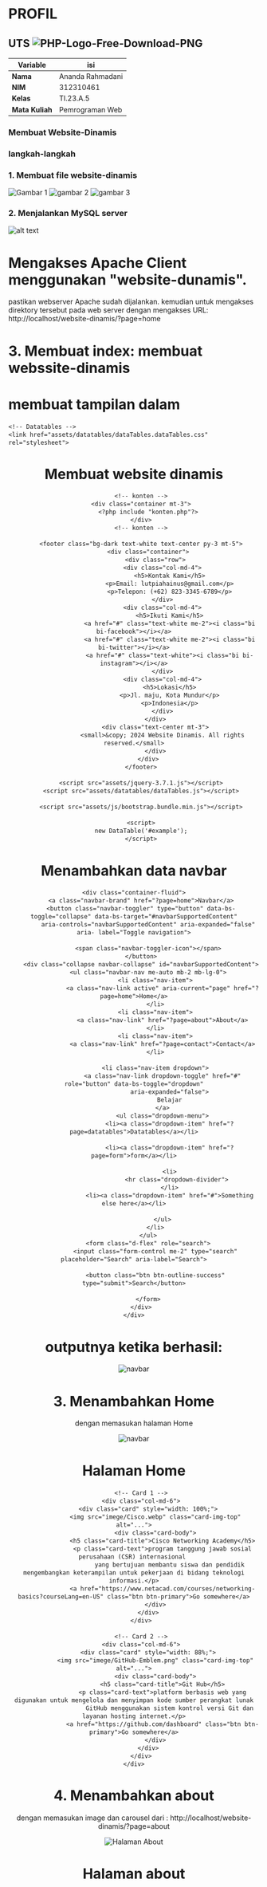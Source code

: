 # PROFIL
## UTS ![PHP-Logo-Free-Download-PNG](https://github.com/user-attachments/assets/873fceee-6f6b-4685-97dc-3d4410698235)

| Variable           |       isi           |
| -------------------|---------------------|
| **Nama**           | Ananda Rahmadani    |
| **NIM**            | 312310461           |
| **Kelas**          | TI.23.A.5           |
| **Mata Kuliah**    | Pemrograman Web     |

### Membuat Website-Dinamis
### langkah-langkah
### 1. Membuat file website-dinamis
![Gambar 1](https://github.com/user-attachments/assets/fad0facc-13d7-4e4a-b509-2d0d946b6ddb)
![gambar 2](https://github.com/user-attachments/assets/38aa180e-22c6-4074-b035-be6dc6025d94)
![gambar 3](https://github.com/user-attachments/assets/3aa0f920-4717-4d83-b7c2-73e2dcff4e22)

### 2. Menjalankan  MySQL server
![alt text](mysql.png)


# Mengakses Apache Client menggunakan "website-dunamis".
pastikan webserver Apache sudah dijalankan. kemudian untuk mengakses direktory tersebut pada web server dengan mengakses URL:
http://localhost/website-dinamis/?page=home

# 3. Membuat index: membuat webssite-dinamis

# membuat tampilan dalam

<!doctype html>
<html lang="en">

<head>
    <meta charset="utf-8">
    <meta name="viewport" content="width=device-width, initial-scale=1">
    <title>Bootstrap demo</title>
    <!-- Bootstrap -->
    <link href="assets/css/bootstrap.min.css" rel="stylesheet">

    <!-- Datatables -->
    <link href="assets/datatables/dataTables.dataTables.css" rel="stylesheet">
</head>

<body>
    <header>
        <h1 class="text-center p-3">Membuat website dinamis</h1>
        <!-- navbar -->
        <?php include "includes/navbar.php" ?>
        <!-- ./navbar -->

        <!-- konten -->
        <div class="container mt-3">
            <?php include "konten.php"?>
        </div>
        <!-- konten -->

        <footer class="bg-dark text-white text-center py-3 mt-5">
            <div class="container">
                <div class="row">
                    <div class="col-md-4">
                        <h5>Kontak Kami</h5>
                        <p>Email: lutpiahainus@gmail.com</p>
                        <p>Telepon: (+62) 823-3345-6789</p>
                    </div>
                    <div class="col-md-4">
                        <h5>Ikuti Kami</h5>
                        <a href="#" class="text-white me-2"><i class="bi bi-facebook"></i></a>
                        <a href="#" class="text-white me-2"><i class="bi bi-twitter"></i></a>
                        <a href="#" class="text-white"><i class="bi bi-instagram"></i></a>
                    </div>
                    <div class="col-md-4">
                        <h5>Lokasi</h5>
                        <p>Jl. maju, Kota Mundur</p>
                        <p>Indonesia</p>
                    </div>
                </div>
                <div class="text-center mt-3">
                    <small>&copy; 2024 Website Dinamis. All rights reserved.</small>
                </div>
            </div>
        </footer>

        <script src="assets/jquery-3.7.1.js"></script>
        <script src="assets/datatables/dataTables.js"></script>

        <script src="assets/js/bootstrap.bundle.min.js"></script>

        <script>
        new DataTable('#example');
        </script>

</body>

</html>


# Menambahkan data navbar

<nav class="navbar bg-dark navbar-expand-md bg-body-tertiary" data-bs- theme="dark">

    <div class="container-fluid">
        <a class="navbar-brand" href="?page=home">Navbar</a>
        <button class="navbar-toggler" type="button" data-bs-toggle="collapse" data-bs-target="#navbarSupportedContent"
            aria-controls="navbarSupportedContent" aria-expanded="false" aria- label="Toggle navigation">

            <span class="navbar-toggler-icon"></span>
        </button>
        <div class="collapse navbar-collapse" id="navbarSupportedContent">
            <ul class="navbar-nav me-auto mb-2 mb-lg-0">
                <li class="nav-item">
                    <a class="nav-link active" aria-current="page" href="?page=home">Home</a>
                </li>
                <li class="nav-item">
                    <a class="nav-link" href="?page=about">About</a>
                </li>
                <li class="nav-item">
                    <a class="nav-link" href="?page=contact">Contact</a>
                </li>

                <li class="nav-item dropdown">
                    <a class="nav-link dropdown-toggle" href="#" role="button" data-bs-toggle="dropdown"
                        aria-expanded="false">
                        Belajar
                    </a>
                    <ul class="dropdown-menu">
                        <li><a class="dropdown-item" href="?page=datatables">Datatables</a></li>

                        <li><a class="dropdown-item" href="?page=form">form</a></li>

                        <li>
                            <hr class="dropdown-divider">
                        </li>
                        <li><a class="dropdown-item" href="#">Something else here</a></li>

                    </ul>
                </li>
            </ul>
            <form class="d-flex" role="search">
                <input class="form-control me-2" type="search" placeholder="Search" aria-label="Search">

                <button class="btn btn-outline-success" type="submit">Search</button>

            </form>
        </div>
    </div>
</nav>

# outputnya ketika berhasil:

![navbar](https://github.com/user-attachments/assets/5899ae39-bbe0-425a-aea4-bc6a4eb1e786)

# 3. Menambahkan Home
dengan memasukan halaman Home

![navbar](https://github.com/user-attachments/assets/57f91397-6dda-48d4-a5e8-392d52520ebe)

<h1>Halaman Home</h1>
<div class="container">
    <div class="row">
        
        <!-- Card 1 -->
        <div class="col-md-6">
            <div class="card" style="width: 100%;">
                <img src="imege/Cisco.webp" class="card-img-top" alt="...">
                <div class="card-body">
                    <h5 class="card-title">Cisco Networking Academy</h5>
                    <p class="card-text">program tanggung jawab sosial perusahaan (CSR) internasional 
                        yang bertujuan membantu siswa dan pendidik mengembangkan keterampilan untuk pekerjaan di bidang teknologi informasi.</p>
                    <a href="https://www.netacad.com/courses/networking-basics?courseLang=en-US" class="btn btn-primary">Go somewhere</a>
                </div>
            </div>
        </div>

        <!-- Card 2 -->
        <div class="col-md-6">
            <div class="card" style="width: 88%;">
                <img src="imege/GitHub-Emblem.png" class="card-img-top" alt="...">
                <div class="card-body">
                    <h5 class="card-title">Git Hub</h5>
                    <p class="card-text">platform berbasis web yang digunakan untuk mengelola dan menyimpan kode sumber perangkat lunak
                        GitHub menggunakan sistem kontrol versi Git dan layanan hosting internet.</p>
                    <a href="https://github.com/dashboard" class="btn btn-primary">Go somewhere</a>
                </div>
            </div>
        </div>
    </div>
</div>

# 4. Menambahkan about
dengan memasukan image dan carousel dari :
http://localhost/website-dinamis/?page=about

![Halaman About](https://github.com/user-attachments/assets/c6bb1b95-1b6e-4353-af12-8e140e175e96)

<h1>Halaman about</h1>
<!DOCTYPE html>
<html lang="id">

<head>
    <meta charset="UTF-8">
    <meta name="viewport" content="width=device-width, initial-scale=1.0">
    <title>Profil - Ananda Rahmadani</title>
    <style>
    /* CSS untuk styling foto dan teks */
    .profile-container {
        text-align: center;
        margin-top: 20px;
    }

    .profile-img {
        width: 150px;
        /* ukuran foto */
        height: 150px;
        border-radius: 50%;
        /* membuat foto menjadi bulat */
        object-fit: cover;
        border: 3px solid #007bff;
        /* warna border */
    }

    .profile-name {
        font-size: 1.5em;
        font-weight: bold;
    }

    .profile-university {
        font-size: 1em;
        color: #555;
    }
    </style>
</head>

<body>
    
    <div class="profile-container">
        <!-- Foto Profil -->
        <img src="imege/Profil.nnda.jpeg" class="profile-img"
            alt="Ananda Rahmadani">

        <!-- Nama dan Universitas -->
        <h2 class="profile-name">Ananda Rahmadani</h2>
        <p class="profile-university">Jl. Pelita , Kota Bangsa</p>
    </div>
    <div id="carouselExampleCaptions" class="carousel slide">
        <div class="carousel-indicators">
            <button type="button" data-bs-target="#carouselExampleCaptions" data-bs-slide-to="0" class="active"
                aria-current="true" aria-label="Slide 1"></button>
            <button type="button" data-bs-target="#carouselExampleCaptions" data-bs-slide-to="1"
                aria-label="Slide 2"></button>
            <button type="button" data-bs-target="#carouselExampleCaptions" data-bs-slide-to="2"
                aria-label="Slide 3"></button>
        </div>
        <div class="carousel-inner">
            <div class="carousel-item active">
                <img src="imege/UPB.jpeg" class="d-block w-100" alt="...">
                <div class="carousel-caption d-none d-md-block">
                    <h5>University</h5>
                    <p>Kalimalang.</p>
                </div>
    </div>
</body>

</html>

# 5. Menambahkan contact
Dengan Memasukan Halaman Contct
![halaman contact](https://github.com/user-attachments/assets/40b336a0-6da4-4b59-90d2-f92827270254)

<h1>Halaman Contact</h1>
<!DOCTYPE html>
<html lang="en">

<head>
    <meta charset="UTF-8">
    <meta name="viewport" content="width=device-width, initial-scale=1.0">
    <title>Contact</title>
    <link rel="stylesheet" href="https://cdnjs.cloudflare.com/ajax/libs/bootstrap/5.3.0/css/bootstrap.min.css">
</head>

<body>

    <div class="container mt-5">
        <h1 class="text-center">Halaman Contact</h1>
        <div class="row justify-content-center mt-4">
            <div class="col-md-6">
                <div class="card p-4">
                    <h3 class="text-center">Hubungi Kami</h3>
                    <div class="contact-info mt-3">
                        <p><strong>Email:</strong> <a href="mailto:anandarahmadani859@gmail.com">anandarahmadani859@gmail.com</a></p>
                        <p><strong>Telepon:</strong> <a href="tel:+6281293801571">+62 812-9380-1571</a></p>
                        <hr>
                        <p class="text-center"><strong>Ikuti Kami di Media Sosial:</strong></p>
                        <div class="d-flex justify-content-around">
                            <a href="https://www.instagram.com/nndarhmdnii?igsh=MWdhb3kwZm53N2dmMQ====" target="_blank"
                                class="text-decoration-none text-dark">
                                <img src="https://img.icons8.com/ios-filled/50/000000/instagram-new.png" alt="Instagram"
                                    style="width: 24px;"> Instagram
                            </a>
                            <a href="https://threads.net/Iqbal |" target="_blank"
                                class="text-decoration-none text-dark">
                                <img src="https://img.icons8.com/ios-filled/50/000000/comments.png" alt="Threads"
                                    style="width: 24px;"> Threads
                            </a>
                        </div>
                    </div>
                </div>
            </div>
        </div>
    </div>

    <script src="https://cdnjs.cloudflare.com/ajax/libs/bootstrap/5.3.0/js/bootstrap.bundle.min.js"></script>
</body>
</html>

# Membuat Data Tables Belajar
berikan Skrip untuk Data Tables Belajar yang mengacu pada:
https://datatables.net/examples/basic_init/zero_configuration.html
![datatables](https://github.com/user-attachments/assets/ea518673-6672-4bb5-8545-03465cf885ab)

# Membuat Form Belajar
menambahkan form dari:
https://getbootstrap.com/docs/5.3/forms/overview/#overview
![form](https://github.com/user-attachments/assets/fcedb986-76ce-483d-aa33-1d351903b573)

## KAMSIA
